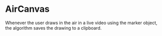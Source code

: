 # AirCanvas
Whenever the user draws in the air in a live video using the marker object, the algorithm saves the drawing to a clipboard.
